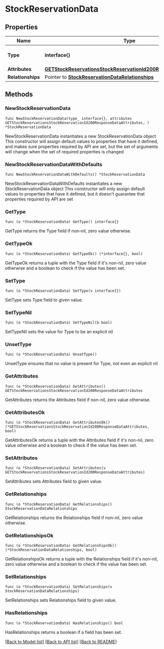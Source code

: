 # StockReservationData

## Properties

Name | Type | Description | Notes
------------ | ------------- | ------------- | -------------
**Type** | **interface{}** | The resource&#39;s type | 
**Attributes** | [**GETStockReservationsStockReservationId200ResponseDataAttributes**](GETStockReservationsStockReservationId200ResponseDataAttributes.md) |  | 
**Relationships** | Pointer to [**StockReservationDataRelationships**](StockReservationDataRelationships.md) |  | [optional] 

## Methods

### NewStockReservationData

`func NewStockReservationData(type_ interface{}, attributes GETStockReservationsStockReservationId200ResponseDataAttributes, ) *StockReservationData`

NewStockReservationData instantiates a new StockReservationData object
This constructor will assign default values to properties that have it defined,
and makes sure properties required by API are set, but the set of arguments
will change when the set of required properties is changed

### NewStockReservationDataWithDefaults

`func NewStockReservationDataWithDefaults() *StockReservationData`

NewStockReservationDataWithDefaults instantiates a new StockReservationData object
This constructor will only assign default values to properties that have it defined,
but it doesn't guarantee that properties required by API are set

### GetType

`func (o *StockReservationData) GetType() interface{}`

GetType returns the Type field if non-nil, zero value otherwise.

### GetTypeOk

`func (o *StockReservationData) GetTypeOk() (*interface{}, bool)`

GetTypeOk returns a tuple with the Type field if it's non-nil, zero value otherwise
and a boolean to check if the value has been set.

### SetType

`func (o *StockReservationData) SetType(v interface{})`

SetType sets Type field to given value.


### SetTypeNil

`func (o *StockReservationData) SetTypeNil(b bool)`

 SetTypeNil sets the value for Type to be an explicit nil

### UnsetType
`func (o *StockReservationData) UnsetType()`

UnsetType ensures that no value is present for Type, not even an explicit nil
### GetAttributes

`func (o *StockReservationData) GetAttributes() GETStockReservationsStockReservationId200ResponseDataAttributes`

GetAttributes returns the Attributes field if non-nil, zero value otherwise.

### GetAttributesOk

`func (o *StockReservationData) GetAttributesOk() (*GETStockReservationsStockReservationId200ResponseDataAttributes, bool)`

GetAttributesOk returns a tuple with the Attributes field if it's non-nil, zero value otherwise
and a boolean to check if the value has been set.

### SetAttributes

`func (o *StockReservationData) SetAttributes(v GETStockReservationsStockReservationId200ResponseDataAttributes)`

SetAttributes sets Attributes field to given value.


### GetRelationships

`func (o *StockReservationData) GetRelationships() StockReservationDataRelationships`

GetRelationships returns the Relationships field if non-nil, zero value otherwise.

### GetRelationshipsOk

`func (o *StockReservationData) GetRelationshipsOk() (*StockReservationDataRelationships, bool)`

GetRelationshipsOk returns a tuple with the Relationships field if it's non-nil, zero value otherwise
and a boolean to check if the value has been set.

### SetRelationships

`func (o *StockReservationData) SetRelationships(v StockReservationDataRelationships)`

SetRelationships sets Relationships field to given value.

### HasRelationships

`func (o *StockReservationData) HasRelationships() bool`

HasRelationships returns a boolean if a field has been set.


[[Back to Model list]](../README.md#documentation-for-models) [[Back to API list]](../README.md#documentation-for-api-endpoints) [[Back to README]](../README.md)



